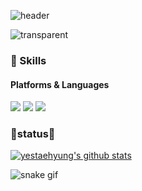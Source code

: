 
![header](https://capsule-render.vercel.app/api?type=soft&color=auto&height=120&section=header&text=Taehyung%20Noh&fontSize=60&animation=twinkling)

![transparent](https://capsule-render.vercel.app/api?type=transparent&fontColor=503ee5&text=Human%20Centered%20AI&height=120&fontSize=40&desc=AI%20for%20supporting%20Decision%20making&descAlignY=75&descAlign=60)


### 💪 Skills
#### Platforms & Languages
<p >
<!--   <img align="center" src="https://img.shields.io/github/followers/yestaehyung?style=for-the-badge&logo=appveyor"/></a> -->
<!--   <img src="https://img.shields.io/badge/Python-3766AB?style=flat-square&logo=Python&logoColor=white"/></a>&nbsp   -->
  <img src="https://img.shields.io/badge/PyTorch-EE4C2C?style=flat-square&logo=PyTorch&logoColor=black"/>
  <img src="https://img.shields.io/badge/Vue.js-4FC08D?style=flat-square&logo=Vue.js&logoColor=black"/>
  <img src="https://img.shields.io/badge/Flask-000000?style=flat-square&logo=Flask&logoColor=black"/>
<!--   <img src="https://img.shields.io/badge/Mysql-E6B91E?style=flat-square&logo=MySql&logoColor=black"/></a>&nbsp  -->
</p>

<h3> 🚀status🚀</h3>

[![yestaehyung's github stats](https://github-readme-stats.vercel.app/api?username=yestaehyung)](https://github.com/yestaehyung)
<!-- ![](https://github-readme-stats.vercel.app/api/top-langs/?username=yestaehyung&layout=compact) -->

<!-- <p align="center">
    <img src="https://github-readme-stats.vercel.app/api?username=yestaehyung&show_icons=true&theme=radical&bg_color=FFFFFF&text_color=000000&icon_color=C71585" height=160>
    <img src="https://github-readme-stats.vercel.app/api/top-langs/?username=yestaehyung&layout=compact" height=160>
</p> -->

![snake gif](https://github.com/yestaehyung/yestaehyung/blob/output/github-contribution-grid-snake.svg)
<!--
**dalchong2/dalchong2** is a ✨ _special_ ✨ repository because its `README.md` (this file) appears on your GitHub profile.

Here are some ideas to get you started:

- 🔭 I’m currently working on ...
- 🌱 I’m currently learning ...
- 👯 I’m looking to collaborate on ...
- 🤔 I’m looking for help with ...
- 💬 Ask me about ...
- 📫 How to reach me: ...
- 😄 Pronouns: ...
- ⚡ Fun fact: ...
-->
